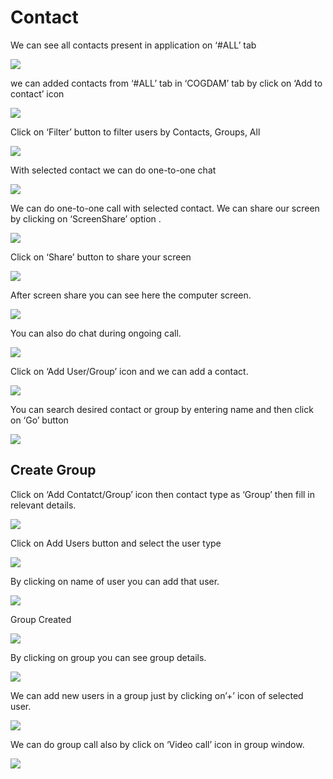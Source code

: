 # Contact

We can see all contacts present in application on ‘\#ALL’ tab

![](../.gitbook/assets/image%20%2846%29.png)

we can added contacts from ‘\#ALL’ tab in ‘COGDAM’ tab by click on ‘Add to contact’ icon

![](../.gitbook/assets/image%20%2860%29.png)

Click on ‘Filter’ button to filter users by Contacts, Groups, All

![](../.gitbook/assets/image%20%2870%29.png)

With selected contact we can do one-to-one chat

![](../.gitbook/assets/image%20%2812%29.png)

We can do one-to-one call with selected contact. We can share our screen by clicking on ‘ScreenShare’ option .

![](../.gitbook/assets/image%20%285%29.png)

Click on ‘Share’ button to share your screen

![](../.gitbook/assets/image%20%2840%29.png)

After screen share you can see here the computer screen.

![](../.gitbook/assets/image%20%2841%29.png)

You can also do chat during ongoing call.

![](../.gitbook/assets/image%20%2878%29.png)

Click on ‘Add User/Group’ icon and we can add a contact.

![](../.gitbook/assets/image%20%282%29.png)

You can search desired contact or group by entering name and then click on ‘Go’ button

![](../.gitbook/assets/image%20%2868%29.png)

##  **Create Group**

Click on ‘Add Contatct/Group’ icon then contact type as ‘Group’ then fill in relevant details.

![](../.gitbook/assets/image%20%2877%29.png)

Click on Add Users button and select the user type

![](../.gitbook/assets/image%20%2823%29.png)

By clicking on name of user you can add that user.

![](../.gitbook/assets/image%20%2861%29.png)

Group Created

![](../.gitbook/assets/image.png)

By clicking on group you can see group details.

![](../.gitbook/assets/image%20%2887%29.png)

We can add new users in a group just by clicking on’+’ icon of selected user.

![](../.gitbook/assets/image%20%2852%29.png)

We can do group call also by click on ‘Video call’ icon in group window.

![](../.gitbook/assets/image%20%284%29.png)





